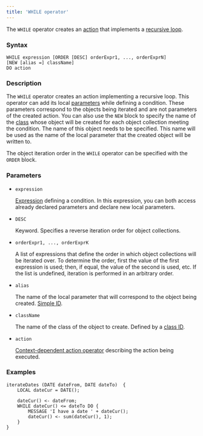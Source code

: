 ```yaml
---
title: 'WHILE operator'
---
```


The `WHILE` operator creates an [action](Actions.md) that implements a [recursive loop](Recursive_loop_WHILE.md).

### Syntax

```
WHILE expression [ORDER [DESC] orderExpr1, ..., orderExprN]
[NEW [alias =] className]
DO action
```

### Description

The `WHILE` operator creates an action implementing a recursive loop. This operator  can add its local [parameters](Actions.md) while defining a condition. These parameters correspond to the objects being iterated and are not parameters of the created action. You can also use the `NEW` block to specify the name of the [class](Classes.md) whose object will be created for each object collection meeting the condition. The name of this object needs to be specified. This name will be used as the name of the local parameter that the created object will be written to.

The object iteration order in the `WHILE` operator can be specified with the `ORDER` block.

### Parameters

- `expression`

    [Expression](Expression.md) defining a condition. In this expression, you can both access already declared parameters and declare new local parameters. 

- `DESC`

    Keyword. Specifies a reverse iteration order for object collections. 

- `orderExpr1, ..., orderExprK`

    A list of expressions that define the order in which object collections will be iterated over. To determine the order, first the value of the first expression is used; then, if equal, the value of the second is used, etc. If the list is undefined, iteration is performed in an arbitrary order.

- `alias`

    The name of the local parameter that will correspond to the object being created. [Simple ID](IDs.md#id).

- `className`

    The name of the class of the object to create. Defined by a [class ID](IDs.md#classid).

- `action`

    [Context-dependent action operator](Action_operators.md#contextdependent) describing the action being executed.

### Examples

```lsf
iterateDates (DATE dateFrom, DATE dateTo)  {
    LOCAL dateCur = DATE();

    dateCur() <- dateFrom;
    WHILE dateCur() <= dateTo DO {
        MESSAGE 'I have a date ' + dateCur();
        dateCur() <- sum(dateCur(), 1);
    }
}
```
